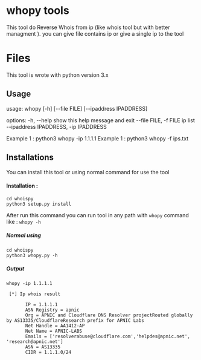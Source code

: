 # whopy tools

This tool do Reverse Whois from ip (like whois tool but with better managment ). you can give file contains ip or give a single ip to the tool

# Files

This tool is wrote with python version 3.x

## Usage

usage: whopy [-h] [--file FILE] [--ipaddress IPADDRESS]

options:
  -h, --help            show this help message and exit
  --file FILE, -f FILE  ip list
  --ipaddress IPADDRESS, -ip IPADDRESS

Example 1 : python3 whopy -ip 1.1.1.1
Example 1 : python3 whopy -f ips.txt
## Installations
You can install this tool or using normal command for use the tool
#### Installation :
	cd whoispy
	python3 setup.py install 
After run this command you can run tool in any path with `whopy` command like :
	`whopy -h`
##### Normal using
	cd whoispy
	python3 whopy.py -h
##### Output
`whopy -ip 1.1.1.1`

	 [*] Ip whois result

           IP = 1.1.1.1
           ASN Registry = apnic
           Org = APNIC and Cloudflare DNS Resolver projectRouted globally by AS13335/CloudflareResearch prefix for APNIC Labs
           Net Handle = AA1412-AP
           Net Name = APNIC-LABS
           Emails = ['resolverabuse@cloudflare.com','helpdes@apnic.net', 'research@apnic.net']
           ASN = AS13335
           CIDR = 1.1.1.0/24
